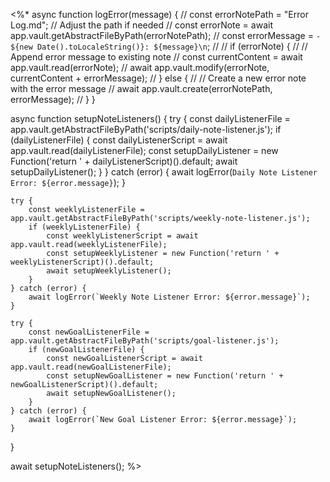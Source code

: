 <%*
async function logError(message) {
//    const errorNotePath = "Error Log.md"; // Adjust the path if needed
//    const errorNote = await app.vault.getAbstractFileByPath(errorNotePath);
//    const errorMessage = `- ${new Date().toLocaleString()}: ${message}\n`;
//
//    if (errorNote) {
//        // Append error message to existing note
//        const currentContent = await app.vault.read(errorNote);
//        await app.vault.modify(errorNote, currentContent + errorMessage);
//    } else {
//        // Create a new error note with the error message
//        await app.vault.create(errorNotePath, errorMessage);
//    }
}

async function setupNoteListeners() {
    try {
        const dailyListenerFile = app.vault.getAbstractFileByPath('scripts/daily-note-listener.js');
        if (dailyListenerFile) {
            const dailyListenerScript = await app.vault.read(dailyListenerFile);
            const setupDailyListener = new Function('return ' + dailyListenerScript)().default;
            await setupDailyListener();
        }
    } catch (error) {
        await logError(`Daily Note Listener Error: ${error.message}`);
    }

    try {
        const weeklyListenerFile = app.vault.getAbstractFileByPath('scripts/weekly-note-listener.js');
        if (weeklyListenerFile) {
            const weeklyListenerScript = await app.vault.read(weeklyListenerFile);
            const setupWeeklyListener = new Function('return ' + weeklyListenerScript)().default;
            await setupWeeklyListener();
        }
    } catch (error) {
        await logError(`Weekly Note Listener Error: ${error.message}`);
    }

    try {
        const newGoalListenerFile = app.vault.getAbstractFileByPath('scripts/goal-listener.js');
        if (newGoalListenerFile) {
            const newGoalListenerScript = await app.vault.read(newGoalListenerFile);
            const setupNewGoalListener = new Function('return ' + newGoalListenerScript)().default;
            await setupNewGoalListener();
        }
    } catch (error) {
        await logError(`New Goal Listener Error: ${error.message}`);
    }
}

await setupNoteListeners();
%>
